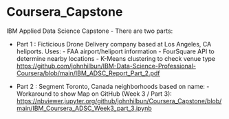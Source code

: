 # Coursera_Capstone
IBM Applied Data Science Capstone - There are two parts:
 - Part 1 : Ficticious Drone Delivery company based at Los Angeles, CA heliports. Uses:
            - FAA airport/heliport information
            - FourSquare API to determine nearby locations
            - K-Means clustering to check venue type
            https://github.com/johnhilbun/IBM-Data-Science-Professional-Coursera/blob/main/IBM_ADSC_Report_Part_2.pdf
            
 - Part 2 : Segment Toronto, Canada neighborhoods based on name:
            - Workaround to show Map on GitHub (Week 3 / Part 3):
            https://nbviewer.jupyter.org/github/johnhilbun/Coursera_Capstone/blob/main/IBM_Coursera_ADSC_Week3_part_3.ipynb
